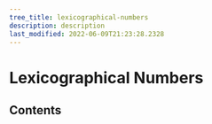 ```yaml
---
tree_title: lexicographical-numbers
description: description
last_modified: 2022-06-09T21:23:28.2328
---
```


# Lexicographical Numbers

## Contents
